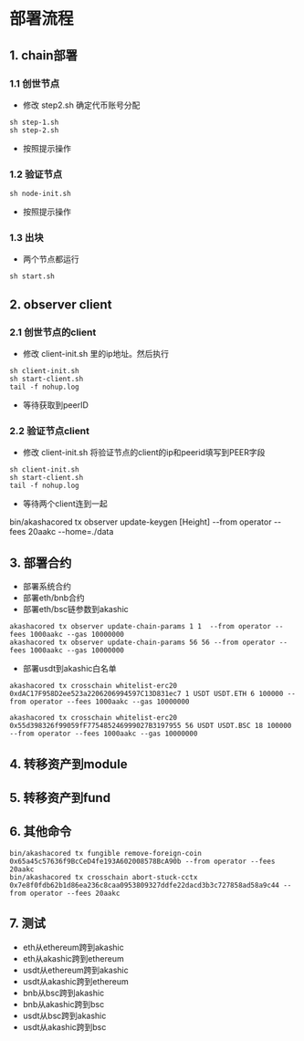 # 部署流程

## 1. chain部署
### 1.1 创世节点
- 修改 step2.sh 确定代币账号分配
```
sh step-1.sh
sh step-2.sh
```
- 按照提示操作

 ### 1.2 验证节点
```
sh node-init.sh
```
- 按照提示操作


### 1.3 出块
- 两个节点都运行
```
sh start.sh
```


## 2. observer client
### 2.1 创世节点的client
- 修改 client-init.sh 里的ip地址。然后执行
```
sh client-init.sh
sh start-client.sh
tail -f nohup.log
```
- 等待获取到peerID

### 2.2 验证节点client
- 修改 client-init.sh 将验证节点的client的ip和peerid填写到PEER字段
```
sh client-init.sh
sh start-client.sh
tail -f nohup.log
```
- 等待两个client连到一起

bin/akashacored tx observer update-keygen [Height] --from operator --fees 20aakc --home=./data


## 3. 部署合约
- 部署系统合约
- 部署eth/bnb合约
- 部署eth/bsc链参数到akashic
```
akashacored tx observer update-chain-params 1 1  --from operator --fees 1000aakc --gas 10000000
akashacored tx observer update-chain-params 56 56 --from operator --fees 1000aakc --gas 10000000
```
- 部署usdt到akashic白名单
```
akashacored tx crosschain whitelist-erc20 0xdAC17F958D2ee523a2206206994597C13D831ec7 1 USDT USDT.ETH 6 100000 --from operator --fees 1000aakc --gas 10000000

akashacored tx crosschain whitelist-erc20 0x55d398326f99059fF775485246999027B3197955 56 USDT USDT.BSC 18 100000 --from operator --fees 1000aakc --gas 10000000
```


## 4. 转移资产到module

## 5. 转移资产到fund

## 6. 其他命令
```
bin/akashacored tx fungible remove-foreign-coin  0x65a45c57636f9BcCeD4fe193A602008578BcA90b --from operator --fees 20aakc
bin/akashacored tx crosschain abort-stuck-cctx  0x7e8f0fdb62b1d86ea236c8caa0953809327ddfe22dacd3b3c727858ad58a9c44 --from operator --fees 20aakc
```
## 7. 测试
- eth从ethereum跨到akashic
- eth从akashic跨到ethereum
- usdt从ethereum跨到akashic
- usdt从akashic跨到ethereum
- bnb从bsc跨到akashic
- bnb从akashic跨到bsc
- usdt从bsc跨到akashic
- usdt从akashic跨到bsc
